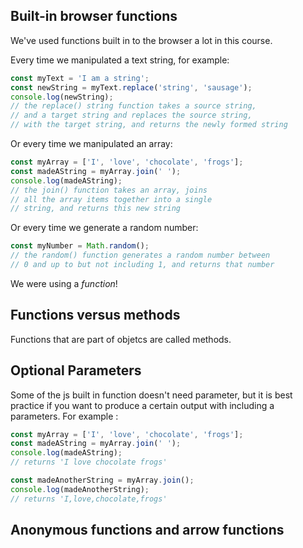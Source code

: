 ## Built-in browser functions

We've used functions built in to the browser a lot in this course.

Every time we manipulated a text string, for example:
```js
const myText = 'I am a string';
const newString = myText.replace('string', 'sausage');
console.log(newString);
// the replace() string function takes a source string,
// and a target string and replaces the source string,
// with the target string, and returns the newly formed string
```
Or every time we manipulated an array:
```js
const myArray = ['I', 'love', 'chocolate', 'frogs'];
const madeAString = myArray.join(' ');
console.log(madeAString);
// the join() function takes an array, joins
// all the array items together into a single
// string, and returns this new string
```
Or every time we generate a random number:
```js
const myNumber = Math.random();
// the random() function generates a random number between
// 0 and up to but not including 1, and returns that number
```
We were using a _function_!

## Functions versus methods
Functions that are part of objetcs are called methods. 
## Optional Parameters
Some of the js built in function doesn't need parameter, but it is best practice if you want to produce a certain output with including a parameters. For example :
```js
const myArray = ['I', 'love', 'chocolate', 'frogs'];
const madeAString = myArray.join(' ');
console.log(madeAString);
// returns 'I love chocolate frogs'

const madeAnotherString = myArray.join();
console.log(madeAnotherString);
// returns 'I,love,chocolate,frogs'
```

## Anonymous functions and arrow functions
